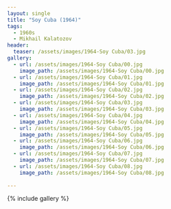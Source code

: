 ```yaml
---
layout: single
title: "Soy Cuba (1964)"
tags:
  - 1960s 
  - Mikhail Kalatozov
header:
  teaser: /assets/images/1964-Soy Cuba/03.jpg
gallery:
  - url: /assets/images/1964-Soy Cuba/00.jpg
    image_path: /assets/images/1964-Soy Cuba/00.jpg  
  - url: /assets/images/1964-Soy Cuba/01.jpg
    image_path: /assets/images/1964-Soy Cuba/01.jpg
  - url: /assets/images/1964-Soy Cuba/02.jpg
    image_path: /assets/images/1964-Soy Cuba/02.jpg
  - url: /assets/images/1964-Soy Cuba/03.jpg
    image_path: /assets/images/1964-Soy Cuba/03.jpg
  - url: /assets/images/1964-Soy Cuba/04.jpg
    image_path: /assets/images/1964-Soy Cuba/04.jpg
  - url: /assets/images/1964-Soy Cuba/05.jpg
    image_path: /assets/images/1964-Soy Cuba/05.jpg
  - url: /assets/images/1964-Soy Cuba/06.jpg
    image_path: /assets/images/1964-Soy Cuba/06.jpg
  - url: /assets/images/1964-Soy Cuba/07.jpg
    image_path: /assets/images/1964-Soy Cuba/07.jpg
  - url: /assets/images/1964-Soy Cuba/08.jpg
    image_path: /assets/images/1964-Soy Cuba/08.jpg
 
---
```

{% include gallery %}
